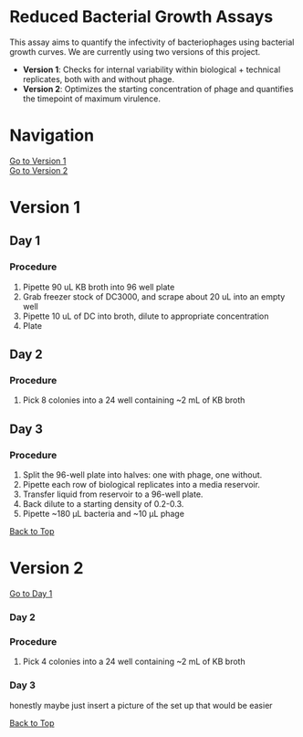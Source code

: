 # Reduced Bacterial Growth Assays 

This assay aims to quantify the infectivity of bacteriophages using bacterial growth curves. We are currently using two versions of this project. 
- **Version 1**: Checks for internal variability within biological + technical replicates, both with and without phage.
- **Version 2**: Optimizes the starting concentration of phage and quantifies the timepoint of maximum virulence.

# Navigation

[Go to Version 1](#version-1)  
[Go to Version 2](#version-2)  

# Version 1

## Day 1

### Procedure
1. Pipette 90 uL KB broth into 96 well plate
2. Grab freezer stock of DC3000, and scrape about 20 uL into an empty well
3. Pipette 10 uL of DC into broth, dilute to appropriate concentration
4. Plate

## Day 2

### Procedure
1. Pick 8 colonies into a 24 well containing ~2 mL of KB broth

## Day 3

### Procedure
1. Split the 96-well plate into halves: one with phage, one without.
2. Pipette each row of biological replicates into a media reservoir.
3. Transfer liquid from reservoir to a 96-well plate.
4. Back dilute to a starting density of 0.2-0.3.
5. Pipette ~180 µL bacteria and ~10 µL phage

[Back to Top](#top)


# Version 2

[Go to Day 1](#day-1)

### Day 2

### Procedure
1. Pick 4 colonies into a 24 well containing ~2 mL of KB broth

### Day 3
honestly maybe just insert a picture of the set up that would be easier

[Back to Top](#top)





